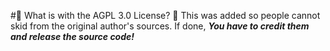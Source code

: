 #🤔 What is with the AGPL 3.0 License? 🤔
This was added so people cannot skid from the original author's sources. If done, ***You have to credit them and release the source code!***
